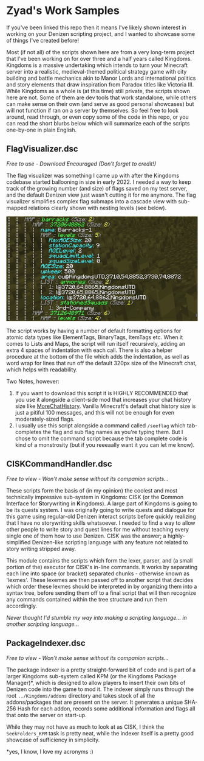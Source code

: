 # Zyad's Work Samples

If you've been linked this repo then it means I've likely shown interest in working on your Denizen scripting project, and I wanted to showcase some of things I've created before!

Most (if not all) of the scripts shown here are from a very long-term project that I've been working on for over three and a half years called Kingdoms. Kingdoms is a massive undertaking which intends to turn your Minecraft server into a realistic, medieval-themed political strategy game with city building and battle mechanics akin to Manor Lords and international politics and story elements that draw inspiration from Paradox titles like Victoria III. While Kingdoms as a whole is (at this time) still private, the scripts shown here are not. Some of them are dev tools that work standalone, while others can make sense on their own (and serve as good personal showcases) but will not function if ran on a server by themselves. So feel free to look around, read through, or even copy some of the code in this repo, or you can read the short blurbs below which will summarize each of the scripts one-by-one in plain English.

## FlagVisualizer.dsc
*Free to use - Download Encouraged (Don't forget to credit!)*

The flag visualizer was something I came up with after the Kingdoms codebase started ballooning in size in early 2022. I needed a way to keep track of the growing number (and size) of flags saved on my test server, and the default Denizen view just wasn't cutting it for me anymore. The flag visualizer simplifies complex flag submaps into a cascade view with sub-mapped relations clearly shown with nesting levels (see below).

![Screenshot of the flag visualizer script in action](flag-visualizer.png)

The script works by having a number of default formatting options for atomic data types like ElementTags, BinaryTags, ItemTags etc. When it comes to Lists and Maps, the script will run itself recursively, adding an extra 4 spaces of indentation with each call. There is also a helper procedure at the bottom of the file which adds the indentation, as well as word wrap for lines that run off the default 320px size of the Minecraft chat, which helps with readability.

Two Notes, however:
1. If you want to download this script it is HIGHLY RECOMMENDED that you use it alongside a client-side mod that increases your chat history size like [MoreChatHistory](https://modrinth.com/mod/morechathistory). Vanilla Minecraft's default chat history size is just a pitiful 100 messages, and this will not be enough for even moderately-sized flags.
2. I usually use this script alongside a command called `/seeflag` which tab-completes the flag and sub flag names as you're typing them. But I chose to omit the command script because the tab complete code is kind of a monstrosity (but if you reeeaally want it you can let me know).

## CISKCommandHandler.dsc
*Free to view - Won't make sense without its companion scripts...*

These scripts form the basis of (in my opinion) the coolest and most technically impressive sub-system in Kingdoms: CISK (or the **C**ommon **I**nterface for **S**torywriting in **K**ingdoms). A large part of Kingdoms is going to be its quests system. I was originally going to write quests and dialogue for this game using regular-old Denizen interact scripts before quickly realizing that I have no storywriting skills whatsoever. I needed to find a way to allow other people to write story and quest lines for me without teaching every single one of them how to use Denizen. CISK was the answer; a highly-simplified Denizen-like scripting language with any feature not related to story writing stripped away.

This module contains the scripts which form the lexer, parser, and (a small portion of the) executor for CISK's in-line commands. It works by separating each line into space (or bracket) separated chunks - otherwise known as 'lexmes'. These lexemes are then passed off to another script that decides which order these lexmes should be interpreted in by organizing them into a syntax tree, before sending them off to a final script that will then recognize any commands contained within the tree structure and run them accordingly.

*Never thought I'd stumble my way into making a scripting language... in another scripting language...*

## PackageIndexer.dsc
*Free to view - Won't make sense without its companion scripts...*

The package indexer is a pretty straight-forward bit of code and is part of a larger Kingdoms sub-system called KPM (or the Kingdoms Package Manager)*, which is designed to allow players to insert their own bits of Denizen code into the game to mod it. The indexer simply runs through the root `../Kingdoms/addons` directory and takes stock of all the addons/packages that are present on the server. It generates a unique SHA-256 Hash for each addon, records some additional information and flags all that onto the server on start-up.

While they may not have as much to look at as CISK, I think the `SeekFolders_KPM` task is pretty neat, while the indexer itself is a pretty good showcase of sufficiency in simplicity.

*yes, I know, I love my acronyms :)
